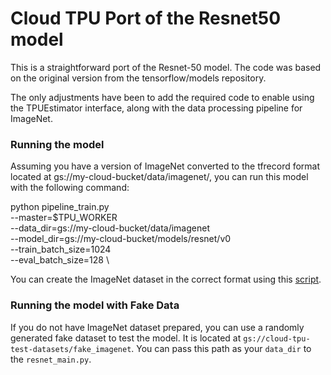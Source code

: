 # Cloud TPU Port of the Resnet50 model
This is a straightforward port of the Resnet-50 model. The code was based on the original version from the tensorflow/models repository.

The only adjustments have been to add the required code to enable using the TPUEstimator interface, along with the data processing pipeline for ImageNet.

### Running the model
Assuming you have a version of ImageNet converted to the tfrecord format located at gs://my-cloud-bucket/data/imagenet/, you can run this model with the following command:

python pipeline_train.py\
  --master=$TPU_WORKER \
  --data_dir=gs://my-cloud-bucket/data/imagenet \
  --model_dir=gs://my-cloud-bucket/models/resnet/v0 \
  --train_batch_size=1024 \
  --eval_batch_size=128 \

You can create the ImageNet dataset in the correct format using this [script](https://github.com/tensorflow/tpu-demos/blob/master/cloud_tpu/datasets/imagenet_to_gcs.py).

### Running the model with Fake Data
If you do not have ImageNet dataset prepared, you can use a randomly generated fake dataset to test the model. It is located at `gs://cloud-tpu-test-datasets/fake_imagenet`. You can pass this path as your `data_dir` to the `resnet_main.py`.
